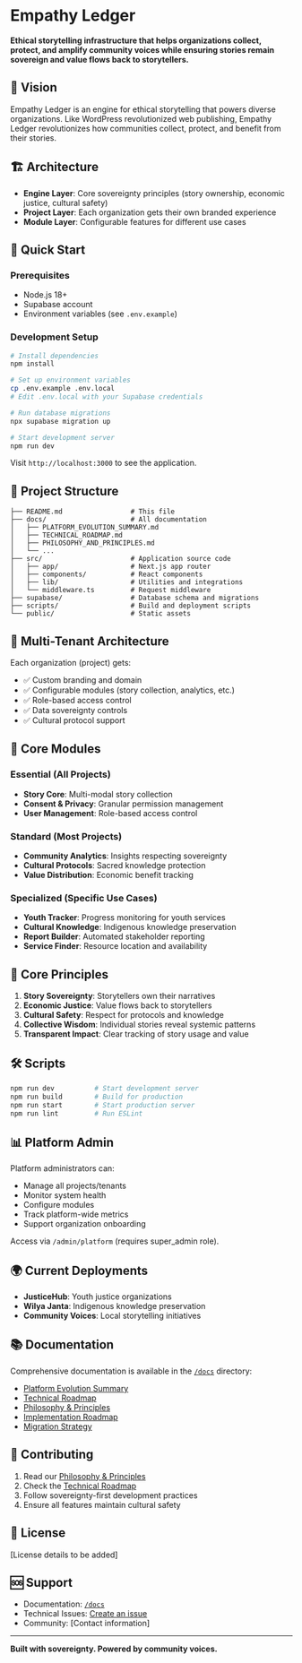 # Empathy Ledger

**Ethical storytelling infrastructure that helps organizations collect, protect, and amplify community voices while ensuring stories remain sovereign and value flows back to storytellers.**

## 🌟 Vision

Empathy Ledger is an engine for ethical storytelling that powers diverse organizations. Like WordPress revolutionized web publishing, Empathy Ledger revolutionizes how communities collect, protect, and benefit from their stories.

## 🏗️ Architecture

- **Engine Layer**: Core sovereignty principles (story ownership, economic justice, cultural safety)
- **Project Layer**: Each organization gets their own branded experience
- **Module Layer**: Configurable features for different use cases

## 🚀 Quick Start

### Prerequisites
- Node.js 18+
- Supabase account
- Environment variables (see `.env.example`)

### Development Setup

```bash
# Install dependencies
npm install

# Set up environment variables
cp .env.example .env.local
# Edit .env.local with your Supabase credentials

# Run database migrations
npx supabase migration up

# Start development server
npm run dev
```

Visit `http://localhost:3000` to see the application.

## 📁 Project Structure

```
├── README.md                 # This file
├── docs/                     # All documentation
│   ├── PLATFORM_EVOLUTION_SUMMARY.md
│   ├── TECHNICAL_ROADMAP.md
│   ├── PHILOSOPHY_AND_PRINCIPLES.md
│   └── ...
├── src/                      # Application source code
│   ├── app/                  # Next.js app router
│   ├── components/           # React components
│   ├── lib/                  # Utilities and integrations
│   └── middleware.ts         # Request middleware
├── supabase/                 # Database schema and migrations
├── scripts/                  # Build and deployment scripts
└── public/                   # Static assets
```

## 🏢 Multi-Tenant Architecture

Each organization (project) gets:
- ✅ Custom branding and domain
- ✅ Configurable modules (story collection, analytics, etc.)
- ✅ Role-based access control
- ✅ Data sovereignty controls
- ✅ Cultural protocol support

## 🧩 Core Modules

### Essential (All Projects)
- **Story Core**: Multi-modal story collection
- **Consent & Privacy**: Granular permission management
- **User Management**: Role-based access control

### Standard (Most Projects)
- **Community Analytics**: Insights respecting sovereignty
- **Cultural Protocols**: Sacred knowledge protection
- **Value Distribution**: Economic benefit tracking

### Specialized (Specific Use Cases)
- **Youth Tracker**: Progress monitoring for youth services
- **Cultural Knowledge**: Indigenous knowledge preservation
- **Report Builder**: Automated stakeholder reporting
- **Service Finder**: Resource location and availability

## 🔐 Core Principles

1. **Story Sovereignty**: Storytellers own their narratives
2. **Economic Justice**: Value flows back to storytellers
3. **Cultural Safety**: Respect for protocols and knowledge
4. **Collective Wisdom**: Individual stories reveal systemic patterns
5. **Transparent Impact**: Clear tracking of story usage and value

## 🛠️ Scripts

```bash
npm run dev          # Start development server
npm run build        # Build for production
npm run start        # Start production server
npm run lint         # Run ESLint
```

## 📊 Platform Admin

Platform administrators can:
- Manage all projects/tenants
- Monitor system health
- Configure modules
- Track platform-wide metrics
- Support organization onboarding

Access via `/admin/platform` (requires super_admin role).

## 🌍 Current Deployments

- **JusticeHub**: Youth justice organizations
- **Wilya Janta**: Indigenous knowledge preservation
- **Community Voices**: Local storytelling initiatives

## 📚 Documentation

Comprehensive documentation is available in the [`/docs`](./docs) directory:

- [Platform Evolution Summary](./docs/PLATFORM_EVOLUTION_SUMMARY.md)
- [Technical Roadmap](./docs/TECHNICAL_ROADMAP.md)
- [Philosophy & Principles](./docs/PHILOSOPHY_AND_PRINCIPLES.md)
- [Implementation Roadmap](./docs/IMPLEMENTATION_ROADMAP.md)
- [Migration Strategy](./docs/MIGRATION_STRATEGY.md)

## 🤝 Contributing

1. Read our [Philosophy & Principles](./docs/PHILOSOPHY_AND_PRINCIPLES.md)
2. Check the [Technical Roadmap](./docs/TECHNICAL_ROADMAP.md)
3. Follow sovereignty-first development practices
4. Ensure all features maintain cultural safety

## 📄 License

[License details to be added]

## 🆘 Support

- Documentation: [`/docs`](./docs)
- Technical Issues: [Create an issue](https://github.com/your-repo/issues)
- Community: [Contact information]

---

**Built with sovereignty. Powered by community voices.**
